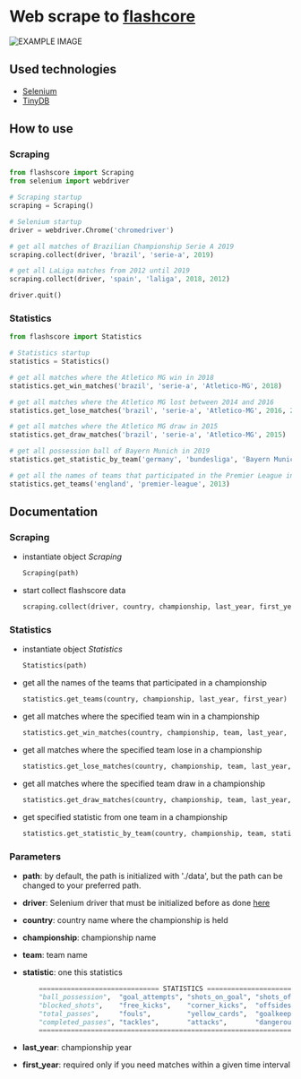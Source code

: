 # Web scrape to [flashcore](flashscore.com)

![EXAMPLE IMAGE](https://raw.githubusercontent.com/gustavofariaa/flashscore_scraping/master/flashscore_scraping_image.png)

## Used technologies

- [Selenium](https://selenium-python.readthedocs.io/)
- [TinyDB](https://tinydb.readthedocs.io/en/latest/)

## How to use 

### Scraping

```python
from flashscore import Scraping
from selenium import webdriver

# Scraping startup
scraping = Scraping()

# Selenium startup
driver = webdriver.Chrome('chromedriver')

# get all matches of Brazilian Championship Serie A 2019
scraping.collect(driver, 'brazil', 'serie-a', 2019)

# get all LaLiga matches from 2012 until 2019
scraping.collect(driver, 'spain', 'laliga', 2018, 2012)

driver.quit()
```

### Statistics

```python
from flashscore import Statistics

# Statistics startup
statistics = Statistics()

# get all matches where the Atletico MG win in 2018
statistics.get_win_matches('brazil', 'serie-a', 'Atletico-MG', 2018)

# get all matches where the Atletico MG lost between 2014 and 2016
statistics.get_lose_matches('brazil', 'serie-a', 'Atletico-MG', 2016, 2014)

# get all matches where the Atletico MG draw in 2015
statistics.get_draw_matches('brazil', 'serie-a', 'Atletico-MG', 2015)

# get all possession ball of Bayern Munich in 2019
statistics.get_statistic_by_team('germany', 'bundesliga', 'Bayern Munich', statistic, 2017)

# get all the names of teams that participated in the Premier League in 2019
statistics.get_teams('england', 'premier-league', 2013)
```

## Documentation

### Scraping

- instantiate object *Scraping*
    ```python
    Scraping(path)
    ```
- start collect flashscore data
    ```python
    scraping.collect(driver, country, championship, last_year, first_year)
    ```

### Statistics

- instantiate object *Statistics*
    ```python
    Statistics(path)
    ```

- get all the names of the teams that participated in a championship
    ```python
    statistics.get_teams(country, championship, last_year, first_year)
    ```
    
- get all matches where the specified team win in a championship
    ```python
    statistics.get_win_matches(country, championship, team, last_year, first_year)
    ```

- get all matches where the specified team lose in a championship
    ```python
    statistics.get_lose_matches(country, championship, team, last_year, first_year)
    ```

- get all matches where the specified team draw in a championship
    ```python
    statistics.get_draw_matches(country, championship, team, last_year, first_year)
    ```

- get specified statistic from one team in a championship
    ```python
    statistics.get_statistic_by_team(country, championship, team, statistic, last_year, first_year)
    ```

### Parameters

- **path**: by default, the path is initialized with './data', but the path can be changed to your preferred path.

- **driver**: Selenium driver that must be initialized before as done [here](https://selenium-python.readthedocs.io/getting-started.html)

- **country**: country name where the championship is held

- **championship**: championship name

- **team**: team name

- **statistic**: one this statistics
    ```python
        ============================== STATISTICS ===============================
        "ball_possession",  "goal_attempts", "shots_on_goal", "shots_off_goal", 
        "blocked_shots",    "free_kicks",    "corner_kicks",  "offsides", 
        "total_passes",     "fouls",         "yellow_cards",  "goalkeeper_saves", 
        "completed_passes", "tackles",       "attacks",       "dangerous_attacks" 
        =========================================================================
    ```
    
- **last_year**: championship year

- **first_year**: required only if you need matches within a given time interval
